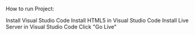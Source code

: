 How to run Project:

Install Visual Studio Code
Install HTML5 in Visual Studio Code
Install Live Server in Visual Studio Code
Click "Go Live"
